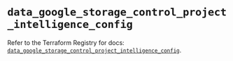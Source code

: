 # `data_google_storage_control_project_intelligence_config`

Refer to the Terraform Registry for docs: [`data_google_storage_control_project_intelligence_config`](https://registry.terraform.io/providers/hashicorp/google-beta/6.35.0/docs/data-sources/google_storage_control_project_intelligence_config).
